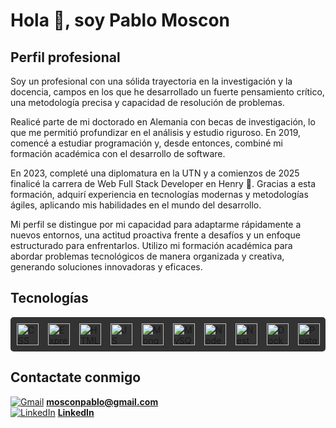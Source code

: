 # Hola 👋, soy Pablo Moscon 

## Perfil profesional 

Soy un profesional con una sólida trayectoria en la investigación y la docencia, campos en los que he desarrollado un fuerte pensamiento crítico, una metodología precisa y capacidad de resolución de problemas.

Realicé parte de mi doctorado en Alemania con becas de investigación, lo que me permitió profundizar en el análisis y estudio riguroso. En 2019, comencé a estudiar programación y, desde entonces, combiné mi formación académica con el desarrollo de software.

En 2023, completé una diplomatura en la UTN y a comienzos de 2025 finalicé la carrera de Web Full Stack Developer en Henry 🚀. Gracias a esta formación, adquirí experiencia en tecnologías modernas y metodologías ágiles, aplicando mis habilidades en el mundo del desarrollo.

Mi perfil se distingue por mi capacidad para adaptarme rápidamente a nuevos entornos, una actitud proactiva frente a desafíos y un enfoque estructurado para enfrentarlos. Utilizo mi formación académica para abordar problemas tecnológicos de manera organizada y creativa, generando soluciones innovadoras y eficaces.


## Tecnologías 

<div style="display: flex; gap: 15px; background-color: #333; padding: 10px; border-radius: 5px; align-items: center;">
  <!-- Icons8 -->
  <img src="https://img.icons8.com/color/48/css3.png" alt="CSS logo" width="35" height="35">
  <img src="https://img.icons8.com/color/48/express.png" alt="Express logo" width="35" height="35">
  <img src="https://img.icons8.com/color/48/html-5.png" alt="HTML logo" width="35" height="35">
  <img src="https://img.icons8.com/color/48/javascript.png" alt="JS logo" width="35" height="35">
  <img src="https://img.icons8.com/color/48/mongodb.png" alt="Mongo logo" width="35" height="35">
  <img src="https://img.icons8.com/color/48/mysql.png" alt="MySQL logo" width="35" height="35">
  <img src="https://img.icons8.com/color/48/nodejs.png" alt="Node logo" width="35" height="35">
  <img src="https://img.icons8.com/color/48/nestjs.png" alt="Nest logo" width="35" height="35">
  <img src="https://img.icons8.com/color/48/docker.png" alt="Docker logo" width="35" height="35">
  <img src="https://img.icons8.com/color/48/postgresql.png" alt="Postgres logo" width="35" height="35">
</div>



## Contactate conmigo 

[![Gmail](https://img.icons8.com/color/32/000000/gmail-new.png)](mailto:mosconpablo@gmail.com)  [**mosconpablo@gmail.com**](mailto:mosconpablo@gmail.com)  
[![LinkedIn](https://img.icons8.com/color/32/000000/linkedin.png)](https://www.linkedin.com/in/pablo-mosc%C3%B3n-7990142b0/)  [**LinkedIn**](https://www.linkedin.com/in/pablo-mosc%C3%B3n-7990142b0/)




